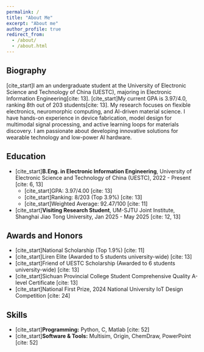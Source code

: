 ```yaml
---
permalink: /
title: "About Me"
excerpt: "About me"
author_profile: true
redirect_from:
  - /about/
  - /about.html
---
```


## Biography

[cite_start]I am an undergraduate student at the University of Electronic Science and Technology of China (UESTC), majoring in Electronic Information Engineering[cite: 13]. [cite_start]My current GPA is 3.97/4.0, ranking 8th out of 203 students[cite: 13]. My research focuses on flexible electronics, neuromorphic computing, and AI-driven material science. I have hands-on experience in device fabrication, model design for multimodal signal processing, and active learning loops for materials discovery. I am passionate about developing innovative solutions for wearable technology and low-power AI hardware.

## Education
* [cite_start]**B.Eng. in Electronic Information Engineering**, University of Electronic Science and Technology of China (UESTC), 2022 - Present [cite: 6, 13]
    * [cite_start]GPA: 3.97/4.00 [cite: 13]
    * [cite_start]Ranking: 8/203 (Top 3.9%) [cite: 13]
    * [cite_start]Weighted Average: 92.47/100 [cite: 11]
* [cite_start]**Visiting Research Student**, UM-SJTU Joint Institute, Shanghai Jiao Tong University, Jan 2025 - May 2025 [cite: 12, 13]

## Awards and Honors
* [cite_start]National Scholarship (Top 1.9%) [cite: 11]
* [cite_start]Liren Elite (Awarded to 5 students university-wide) [cite: 13]
* [cite_start]Friend of UESTC Scholarship (Awarded to 6 students university-wide) [cite: 13]
* [cite_start]Sichuan Provincial College Student Comprehensive Quality A-level Certificate [cite: 13]
* [cite_start]National First Prize, 2024 National University IoT Design Competition [cite: 24]

## Skills
* [cite_start]**Programming:** Python, C, Matlab [cite: 52]
* [cite_start]**Software & Tools:** Multisim, Origin, ChemDraw, PowerPoint [cite: 52]
